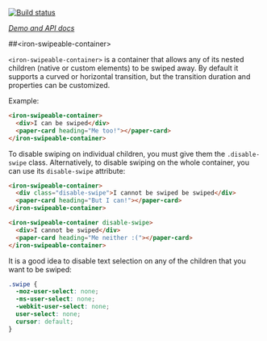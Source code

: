 
<!---

This README is automatically generated from the comments in these files:
iron-swipeable-container.html

Edit those files, and our readme bot will duplicate them over here!
Edit this file, and the bot will squash your changes :)

The bot does some handling of markdown. Please file a bug if it does the wrong
thing! https://github.com/PolymerLabs/tedium/issues

-->

[![Build status](https://travis-ci.org/PolymerElements/iron-swipeable-container.svg?branch=master)](https://travis-ci.org/PolymerElements/iron-swipeable-container)

_[Demo and API docs](https://elements.polymer-project.org/elements/iron-swipeable-container)_


##&lt;iron-swipeable-container&gt;

`<iron-swipeable-container>` is a container that allows any of its nested
children (native or custom elements) to be swiped away. By default it supports
a curved or horizontal transition, but the transition duration and properties
can be customized.

Example:

```html
<iron-swipeable-container>
  <div>I can be swiped</div>
  <paper-card heading="Me too!"></paper-card>
</iron-swipeable-container>
```

To disable swiping on individual children, you must give them the `.disable-swipe`
class. Alternatively, to disable swiping on the whole container, you can use its
`disable-swipe` attribute:

```html
<iron-swipeable-container>
  <div class="disable-swipe">I cannot be swiped be swiped</div>
  <paper-card heading="But I can!"></paper-card>
</iron-swipeable-container>

<iron-swipeable-container disable-swipe>
  <div>I cannot be swiped</div>
  <paper-card heading="Me neither :("></paper-card>
</iron-swipeable-container>
```

It is a good idea to disable text selection on any of the children that you
want to be swiped:

```css
.swipe {
  -moz-user-select: none;
  -ms-user-select: none;
  -webkit-user-select: none;
  user-select: none;
  cursor: default;
}
```
